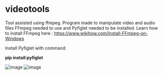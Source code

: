 # videotools
Tool assisted using ffmpeg. Program made to manipulate video and audio files
FFmpeg needed to use and Pyfiglet needed to be installed. 
Learn how to install FFmpeg here : https://www.wikihow.com/Install-FFmpeg-on-Windows

Install Pyfiglet with command:

**pip install pyfiglet**


![image](https://github.com/Tawitg/videotools/assets/108408219/4e89da57-3721-4e31-9b65-82082a0a9b92)
![image](https://github.com/Tawitg/videotools/assets/108408219/cda239ec-5ae3-44a6-8ce6-3c1ee4d357be)


